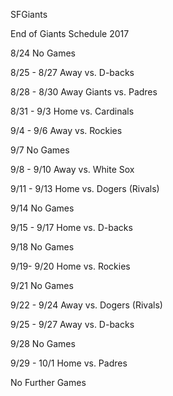 SFGiants


End of Giants Schedule 2017

8/24
No Games

8/25 - 8/27 Away
vs. D-backs 

8/28 - 8/30 Away
Giants vs. Padres

8/31 - 9/3 Home
vs. Cardinals

9/4 - 9/6 Away
vs. Rockies

9/7
No Games

9/8 - 9/10 Away
vs. White Sox

9/11 - 9/13 Home
vs. Dogers (Rivals)

9/14
No Games

9/15 - 9/17 Home
vs. D-backs

9/18
No Games

9/19- 9/20 Home
vs. Rockies

9/21
No Games

9/22 - 9/24 Away
vs. Dogers (Rivals)

9/25 - 9/27 Away
vs. D-backs

9/28
No Games

9/29 - 10/1 Home
vs. Padres

No Further Games
